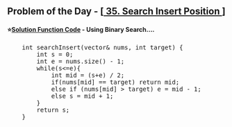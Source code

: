 ## Problem of the Day - [<a href="https://leetcode.com/problems/search-insert-position/description/"> 35. Search Insert Position </a>]


#### ⭐<ins>Solution Function Code</ins> - Using Binary Search....
<pre>
    int searchInsert(vector<int>& nums, int target) {
        int s = 0;
        int e = nums.size() - 1;
        while(s<=e){
            int mid = (s+e) / 2;
            if(nums[mid] == target) return mid;
            else if (nums[mid] > target) e = mid - 1;
            else s = mid + 1;
        }
        return s;
    }
</pre>
